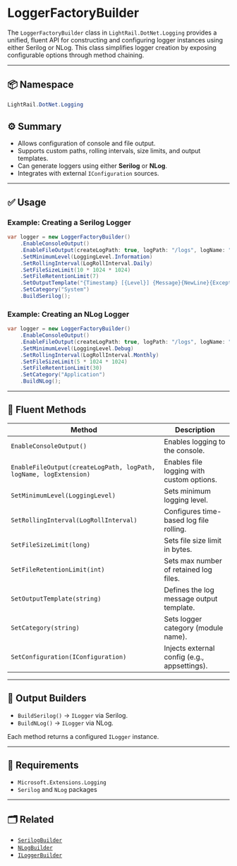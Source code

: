 # LoggerFactoryBuilder

The `LoggerFactoryBuilder` class in `LightRail.DotNet.Logging` provides a unified, fluent API for constructing and configuring logger instances using either Serilog or NLog. This class simplifies logger creation by exposing configurable options through method chaining.

---

## 📦 Namespace

```csharp
LightRail.DotNet.Logging
```

## ⚙️ Summary

- Allows configuration of console and file output.
- Supports custom paths, rolling intervals, size limits, and output templates.
- Can generate loggers using either **Serilog** or **NLog**.
- Integrates with external `IConfiguration` sources.

---

## ✅ Usage

### Example: Creating a Serilog Logger

```csharp
var logger = new LoggerFactoryBuilder()
    .EnableConsoleOutput()
    .EnableFileOutput(createLogPath: true, logPath: "/logs", logName: "system", logExtension: "txt")
    .SetMinimumLevel(LoggingLevel.Information)
    .SetRollingInterval(LogRollInterval.Daily)
    .SetFileSizeLimit(10 * 1024 * 1024)
    .SetFileRetentionLimit(7)
    .SetOutputTemplate("{Timestamp} [{Level}] {Message}{NewLine}{Exception}")
    .SetCategory("System")
    .BuildSerilog();
```

### Example: Creating an NLog Logger

```csharp
var logger = new LoggerFactoryBuilder()
    .EnableConsoleOutput()
    .EnableFileOutput(createLogPath: true, logPath: "/logs", logName: "system", logExtension: "log")
    .SetMinimumLevel(LoggingLevel.Debug)
    .SetRollingInterval(LogRollInterval.Monthly)
    .SetFileSizeLimit(5 * 1024 * 1024)
    .SetFileRetentionLimit(30)
    .SetCategory("Application")
    .BuildNLog();
```

---

## 🔧 Fluent Methods

| Method | Description |
|--------|-------------|
| `EnableConsoleOutput()` | Enables logging to the console. |
| `EnableFileOutput(createLogPath, logPath, logName, logExtension)` | Enables file logging with custom options. |
| `SetMinimumLevel(LoggingLevel)` | Sets minimum logging level. |
| `SetRollingInterval(LogRollInterval)` | Configures time-based log file rolling. |
| `SetFileSizeLimit(long)` | Sets file size limit in bytes. |
| `SetFileRetentionLimit(int)` | Sets max number of retained log files. |
| `SetOutputTemplate(string)` | Defines the log message output template. |
| `SetCategory(string)` | Sets logger category (module name). |
| `SetConfiguration(IConfiguration)` | Injects external config (e.g., appsettings). |

---

## 🧪 Output Builders

- `BuildSerilog()` → `ILogger` via Serilog.
- `BuildNLog()` → `ILogger` via NLog.

Each method returns a configured `ILogger` instance.

---

## 📄 Requirements

- `Microsoft.Extensions.Logging`
- `Serilog` and `NLog` packages

---

## 🗂️ Related

- [`SerilogBuilder`](./SerilogBuilder.md)
- [`NLogBuilder`](./NLogBuilder.md)
- [`ILoggerBuilder`](./ILoggerBuilder.md)